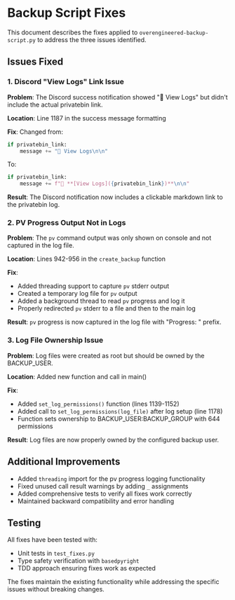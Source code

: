# Backup Script Fixes

This document describes the fixes applied to `overengineered-backup-script.py` to address the three issues identified.

## Issues Fixed

### 1. Discord "View Logs" Link Issue

**Problem**: The Discord success notification showed "🔗 View Logs" but didn't include the actual privatebin link.

**Location**: Line 1187 in the success message formatting

**Fix**: Changed from:
```python
if privatebin_link:
    message += "🔗 View Logs\n\n"
```

To:
```python
if privatebin_link:
    message += f"🔗 **[View Logs]({privatebin_link})**\n\n"
```

**Result**: The Discord notification now includes a clickable markdown link to the privatebin log.

### 2. PV Progress Output Not in Logs

**Problem**: The `pv` command output was only shown on console and not captured in the log file.

**Location**: Lines 942-956 in the `create_backup` function

**Fix**: 
- Added threading support to capture `pv` stderr output
- Created a temporary log file for `pv` output
- Added a background thread to read `pv` progress and log it
- Properly redirected `pv` stderr to a file and then to the main log

**Result**: `pv` progress is now captured in the log file with "Progress: " prefix.

### 3. Log File Ownership Issue

**Problem**: Log files were created as root but should be owned by the BACKUP_USER.

**Location**: Added new function and call in main()

**Fix**:
- Added `set_log_permissions()` function (lines 1139-1152)
- Added call to `set_log_permissions(log_file)` after log setup (line 1178)
- Function sets ownership to BACKUP_USER:BACKUP_GROUP with 644 permissions

**Result**: Log files are now properly owned by the configured backup user.

## Additional Improvements

- Added `threading` import for the pv progress logging functionality
- Fixed unused call result warnings by adding `_` assignments
- Added comprehensive tests to verify all fixes work correctly
- Maintained backward compatibility and error handling

## Testing

All fixes have been tested with:
- Unit tests in `test_fixes.py`
- Type safety verification with `basedpyright`
- TDD approach ensuring fixes work as expected

The fixes maintain the existing functionality while addressing the specific issues without breaking changes.

